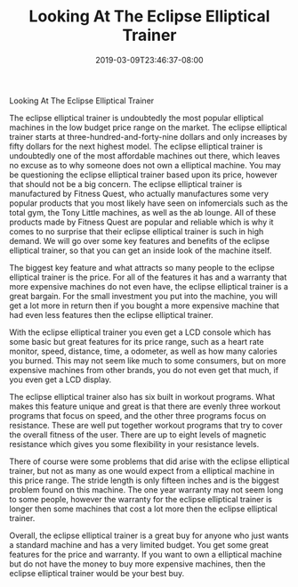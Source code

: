 ﻿---
title: "Looking At The Eclipse Elliptical Trainer"
date: 2019-03-09T23:46:37-08:00
description: "elliptical trainers Tips for Web Success"
featured_image: "/images/elliptical trainers.jpg"
tags: ["elliptical trainers"]
---

Looking At The Eclipse Elliptical Trainer
	
The eclipse elliptical trainer is undoubtedly the most popular elliptical machines in the low budget price range on the market. The eclipse elliptical trainer starts at three-hundred-and-forty-nine dollars and only increases by fifty dollars for the next highest model. The eclipse elliptical trainer is undoubtedly one of the most affordable machines out there, which leaves no excuse as to why someone does not own a elliptical machine. You may be questioning the eclipse elliptical trainer based upon its price, however that should not be a big concern. The eclipse elliptical trainer is manufactured by Fitness Quest, who actually manufactures some very popular products that you most likely have seen on infomercials such as the total gym, the Tony Little machines, as well as the ab lounge. All of these products made by Fitness Quest are popular and reliable which is why it comes to no surprise that their eclipse elliptical trainer is such in high demand. We will go over some key features and benefits of the  eclipse elliptical trainer, so that you can get an inside look of the machine itself. 
	
The biggest key feature and what attracts so many people to the eclipse elliptical trainer is the price. For all of the features it has and a warranty that more expensive machines do not even have, the eclipse elliptical trainer is a great bargain. For the small investment you put into the machine, you will get a lot more in return then if you bought a more expensive machine that had even less features then the eclipse elliptical trainer. 
	
With the eclipse elliptical trainer you even get a LCD console which has some basic but great features for its price range, such as a heart rate monitor, speed, distance, time, a odometer, as well as how many calories you burned. This may not seem like much to some consumers, but on more expensive machines from other brands, you do not even get that much, if you even get a LCD display. 
	
The eclipse elliptical trainer also has six built in workout programs. What makes this feature unique and great is that there are evenly three workout programs that focus on speed,  and the other three programs focus on resistance. These are well put together workout programs that try to cover the overall fitness of the user. There are up to eight levels of magnetic resistance which gives you some flexibility in your resistance levels. 
	
There of course were some problems that did arise with the eclipse elliptical trainer, but not as many as one would expect from a elliptical machine in this price range. The stride length is only fifteen inches and is the biggest problem found on this machine. The one year warranty may not seem long to some people, however the warranty for the eclipse elliptical trainer is longer then some machines that cost a lot more then the eclipse elliptical trainer.
	
Overall, the eclipse elliptical trainer is a great buy for anyone who just wants a standard machine and has a very limited budget. You get some great features for the price and warranty. If you want to own a elliptical machine but do not have the money to buy more expensive machines, then the  eclipse elliptical trainer would be your best buy.
